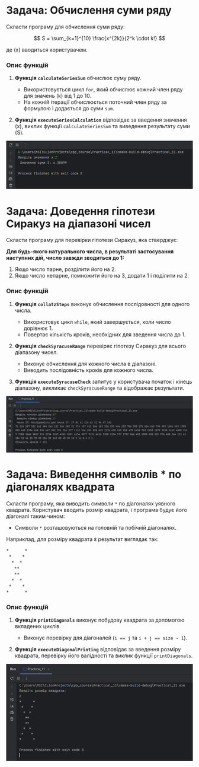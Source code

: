 # Задача: Обчислення суми ряду

Скласти програму для обчислення суми ряду:

$$
S = \sum_{k=1}^{10} \frac{x^{2k}}{2^k \cdot k!}
$$

де \(x\) вводиться користувачем.

### Опис функцій

1. **Функція `calculateSeriesSum`** обчислює суму ряду.
    - Використовується цикл `for`, який обчислює кожний член ряду для значень \(k\) від 1 до 10.
    - На кожній ітерації обчислюється поточний член ряду за формулою і додається до суми `sum`.

2. **Функція `executeSeriesCalculation`** відповідає за введення значення \(x\), виклик функції `calculateSeriesSum` та виведення результату суми \(S\).

![2024-11-26_153631.png](screenshots/2024-11-26_153631.png)

# Задача: Доведення гіпотези Сиракуз на діапазоні чисел

Скласти програму для перевірки гіпотези Сиракуз, яка стверджує:

**Для будь-якого натурального числа, в результаті застосування наступних дій, число завжди зводиться до 1:**

1. Якщо число парне, розділити його на 2.
2. Якщо число непарне, помножити його на 3, додати 1 і поділити на 2.

### Опис функцій

1. **Функція `collatzSteps`** виконує обчислення послідовності для одного числа.
   - Використовує цикл `while`, який завершується, коли число дорівнює 1.
   - Повертає кількість кроків, необхідних для зведення числа до 1.

2. **Функція `checkSyracuseRange`** перевіряє гіпотезу Сиракуз для всього діапазону чисел.
   - Виконує обчислення для кожного числа в діапазоні.
   - Виводить послідовність кроків для кожного числа.

3. **Функція `executeSyracuseCheck`** запитує у користувача початок і кінець діапазону, викликає `checkSyracuseRange` та відображає результати.

![2024-11-26_160729.png](screenshots/2024-11-26_160729.png)

# Задача: Виведення символів * по діагоналях квадрата

Скласти програму, яка виводить символи `*` по діагоналях уявного квадрата.
Користувач вводить розмір квадрата, і програма будує його діагоналі таким чином:

- Символи `*` розташовуються на головній та побічній діагоналях.

Наприклад, для розміру квадрата `8` результат виглядає так:

```
*      *
 *    *
  *  *
   **
   **
  *  *
 *    *
*      *
```

### Опис функцій

1. **Функція `printDiagonals`** виконує побудову квадрата за допомогою вкладених циклів.
   - Виконує перевірку для діагоналей (`i == j` та `i + j == size - 1`).

2. **Функція `executeDiagonalPrinting`** відповідає за введення розміру квадрата, перевірку його валідності та виклик функції `printDiagonals`.

![2024-11-26_161646.png](screenshots/2024-11-26_161646.png)